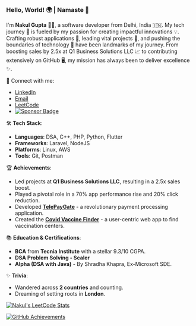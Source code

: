 ### Hello, World! 🌍 | Namaste 🙏
I'm **Nakul Gupta** 👨‍💻, a software developer from Delhi, India 🇮🇳. My tech journey 🚀 is fueled by my passion for creating impactful innovations 💡. Crafting robust applications 📱, leading vital projects 🚧, and pushing the boundaries of technology 💾 have been landmarks of my journey. From boosting sales by 2.5x at Q1 Business Solutions LLC 📈 to contributing extensively on GitHub 🖥️, my mission has always been to deliver excellence ✨.

🔗 Connect with me:
- [LinkedIn](https://www.linkedin.com/in/thenakulgupta/)
- [Email](mailto:nakulgupta1042@gmail.com)
- [LeetCode](https://leetcode.com/gnakul2001)
- [![Sponsor Badge](https://img.shields.io/badge/-Sponsor-EA4AAA?style=for-the-badge&logo=github-sponsors&logoColor=white)](https://github.com/sponsors/gnakul2001)
  
🛠 **Tech Stack**:
- **Languages**: DSA, C++, PHP, Python, Flutter
- **Frameworks**: Laravel, NodeJS
- **Platforms**: Linux, AWS
- **Tools**: Git, Postman

🏆 **Achievements**:
- Led projects at **Q1 Business Solutions LLC**, resulting in a 2.5x sales boost.
- Played a pivotal role in a 70% app performance rise and 20% click reduction.
- Developed [**TelePayGate**](https://dashboard.telepaygate.guptanakul.com) - a revolutionary payment processing application.
- Created the [**Covid Vaccine Finder**](https://covid-vaccine-finder.guptanakul.com) - a user-centric web app to find vaccination centers.

📚 **Education & Certifications**:
- **BCA** from **Tecnia Institute** with a stellar 9.3/10 CGPA.
- **DSA Problem Solving - Scaler**
- **Alpha (DSA with Java)** - By Shradha Khapra, Ex-Microsoft SDE.

✨ **Trivia**:
- Wandered across **2 countries** and counting.
- Dreaming of setting roots in **London**.

[![Nakul's LeetCode Stats](https://leetcode-stats-six.vercel.app/?username=gnakul2001)](https://github.com/KnlnKS/leetcode-stats)

[![GitHub Achievements](https://github-profile-trophy.vercel.app/?username=gnakul2001&theme=nord&no-bg=true&column=4&margin-w=15&margin-h=15&no-frame=true)](https://github.com/ryo-ma/github-profile-trophy)
